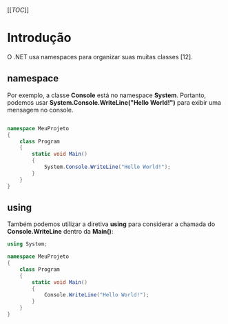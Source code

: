 [[_TOC_]]      

# Introdução

O .NET usa namespaces para organizar suas muitas classes [12].
## namespace
Por exemplo, a classe **Console** está no namespace **System**. Portanto, podemos usar **System.Console.WriteLine("Hello World!")** para exibir uma mensagem no console.

```csharp

namespace MeuProjeto
{
    class Program
    {
        static void Main()
        {
            System.Console.WriteLine("Hello World!");
        }
    }
}
```

## using
Também podemos utilizar a diretiva **using** para considerar a chamada do **Console.WriteLine** dentro da **Main()**:
```csharp
using System;

namespace MeuProjeto
{
    class Program
    {
        static void Main()
        {
            Console.WriteLine("Hello World!");
        }
    }
}
```